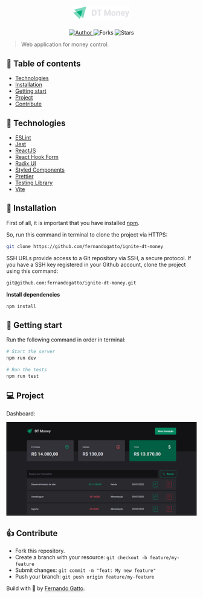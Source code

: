 <h1 align="center">
  <img
    alt="DT Money"
    title="DT Money"
    src=".github/logo.svg"
    width="150"
  />
</h1>

<p align="center">
  <a href="https://github.com/fernandogatto/" target="_blank">
    <img src="https://img.shields.io/badge/author-fernandogatto-00875F" alt="Author">
  </a>

  <img src="https://img.shields.io/github/forks/fernandogatto/adote-io-web?color=00875F" alt="Forks">

  <img src="https://img.shields.io/github/stars/fernandogatto/adote-io-web?color=00875F" alt="Stars">
</p>

> Web application for money control.

## 🔗 Table of contents

- [Technologies](#technologies)
- [Installation](#installation)
- [Getting start](#start)
- [Project](#project)
- [Contribute](#contribute)

## 📌 Technologies <a name="technologies"/>

- [ESLint](https://eslint.org/)
- [Jest](https://jestjs.io/)
- [ReactJS](https://pt-br.reactjs.org/)
- [React Hook Form](https://www.react-hook-form.com/)
- [Radix UI](https://www.radix-ui.com/)
- [Styled Components](https://styled-components.com/)
- [Prettier](https://prettier.io/)
- [Testing Library](https://testing-library.com/)
- [Vite](https://vitejs.dev/)

## 📂 Installation <a name="installation"/>

First of all, it is important that you have installed [npm](https://www.npmjs.com/).

So, run this command in terminal to clone the project via HTTPS:

```bash
git clone https://github.com/fernandogatto/ignite-dt-money
```

SSH URLs provide access to a Git repository via SSH, a secure protocol. If you have a SSH key registered in your Github account, clone the project using this command:

```bash
git@github.com:fernandogatto/ignite-dt-money.git
```

**Install dependencies**

```bash
npm install
```

## 🚀 Getting start <a name="start"/>

Run the following command in order in terminal:

```bash
# Start the server
npm run dev
```

```bash
# Run the tests
npm run test
```

## 💻 Project <a name="project"/>

Dashboard:

<img
  alt="Home"
  title="Home"
  src=".github/Home.png"
  width="800"
/>

## 👍 Contribute <a name="contribute"/>

- Fork this repository.
- Create a branch with your resource: `git checkout -b feature/my-feature`
- Submit changes: `git commit -m "feat: My new feature"`
- Push your branch: `git push origin feature/my-feature`

Build with 💙 by [Fernando Gatto](https://github.com/fernandogatto/).
